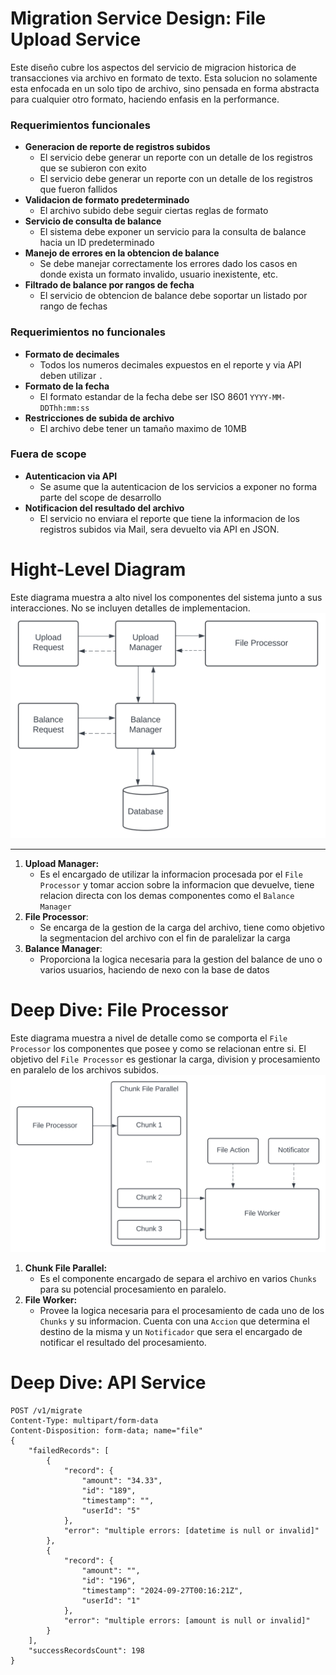 # Migration Service Design: File Upload Service
Este diseño cubre los aspectos del servicio de migracion historica de transacciones via archivo en formato de texto. Esta solucion no solamente esta enfocada en un solo tipo de archivo, sino pensada en forma abstracta para cualquier otro formato, haciendo enfasis en la performance.

### Requerimientos funcionales
- **Generacion de reporte de registros subidos**
  -  El servicio debe generar un reporte con un detalle de los registros que se subieron con exito
  -  El servicio debe generar un reporte con un detalle de los registros que fueron fallidos
- **Validacion de formato predeterminado**
  -  El archivo subido debe seguir ciertas reglas de formato
- **Servicio de consulta de balance**
  - El sistema debe exponer un servicio para la consulta de balance hacia un ID predeterminado
- **Manejo de errores en la obtencion de balance**
  - Se debe manejar correctamente los errores dado los casos en donde exista un formato invalido, usuario inexistente, etc.   
- **Filtrado de balance por rangos de fecha**
  - El servicio de obtencion de balance debe soportar un listado por rango de fechas 

### Requerimientos no funcionales
- **Formato de decimales**
  - Todos los numeros decimales expuestos en el reporte y via API deben utilizar `.`
- **Formato de la fecha**
  - El formato estandar de la fecha debe ser ISO 8601 `YYYY-MM-DDThh:mm:ss`
- **Restricciones de subida de archivo**
  - El archivo debe tener un tamaño maximo de 10MB 

### Fuera de scope
- **Autenticacion via API**
  - Se asume que la autenticacion de los servicios a exponer no forma parte del scope de desarrollo 
- **Notificacion del resultado del archivo**
  - El servicio no enviara el reporte que tiene la informacion de los registros subidos via Mail, sera devuelto via API en JSON. 


# Hight-Level Diagram

Este diagrama muestra a alto nivel los componentes del sistema junto a sus interacciones. No se incluyen detalles de implementacion.
![](assets/Hight-Level-System-Design.svg)

---

1. **Upload Manager:**  
   - Es el encargado de utilizar la informacion procesada por el `File Processor` y tomar accion sobre la informacion que devuelve, tiene relacion directa con los demas componentes como el `Balance Manager` 
1. **File Processor**:
   - Se encarga de la gestion de la carga del archivo, tiene como objetivo la segmentacion del archivo con el fin de paralelizar la carga
3. **Balance Manager**:
   - Proporciona la logica necesaria para la gestion del balance de uno o varios usuarios, haciendo de nexo con la base de datos

# Deep Dive: File Processor
Este diagrama muestra a nivel de detalle como se comporta el `File Processor` los componentes que posee y como se relacionan entre si. El objetivo del `File Processor` es gestionar la carga, division y procesamiento en paralelo de los archivos subidos.
![](assets/System_Design_File_Uploader_Deep_Dive.svg)

1. **Chunk File Parallel:**
   - Es el componente encargado de separa el archivo en varios `Chunks` para su potencial procesamiento en paralelo.
2. **File Worker:**
   - Provee la logica necesaria para el procesamiento de cada uno de los `Chunks` y su informacion. Cuenta con una `Accion` que determina el destino de la misma y un `Notificador` que sera el encargado de notificar el resultado del procesamiento.
  
# Deep Dive: API Service
```
POST /v1/migrate
Content-Type: multipart/form-data
Content-Disposition: form-data; name="file"
{
    "failedRecords": [
        {
            "record": {
                "amount": "34.33",
                "id": "189",
                "timestamp": "",
                "userId": "5"
            },
            "error": "multiple errors: [datetime is null or invalid]"
        },
        {
            "record": {
                "amount": "",
                "id": "196",
                "timestamp": "2024-09-27T00:16:21Z",
                "userId": "1"
            },
            "error": "multiple errors: [amount is null or invalid]"
        }
    ],
    "successRecordsCount": 198
}
```